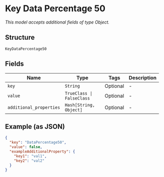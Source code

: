 
# Key Data Percentage 50

*This model accepts additional fields of type Object.*

## Structure

`KeyDataPercentage50`

## Fields

| Name | Type | Tags | Description |
|  --- | --- | --- | --- |
| `key` | `String` | Optional | - |
| `value` | `TrueClass \| FalseClass` | Optional | - |
| `additional_properties` | `Hash[String, Object]` | Optional | - |

## Example (as JSON)

```json
{
  "key": "DataPercentage50",
  "value": false,
  "exampleAdditionalProperty": {
    "key1": "val1",
    "key2": "val2"
  }
}
```

